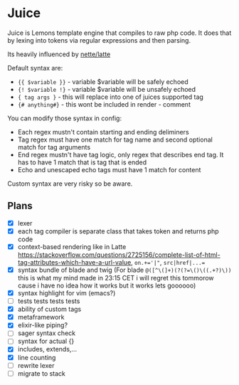 # Juice

Juice is Lemons template engine that compiles to raw php code. It does that by lexing into tokens via regular expressions and then parsing.

Its heavily influenced by [nette/latte](https://github.com/nette/latte)

Default syntax are:
- `{{ $variable }}` - variable $variable will be safely echoed
- `{! $variable !}` - variable $variable will be unsafely echoed
- `{ tag args }` - this will replace into one of juices supported tag
- `{# anything#}` - this wont be included in render - comment

You can modify those syntax in config:

- Each regex mustn't contain starting and ending deliminers
- Tag regex must have one match for tag name and second optional match for tag arguments
- End regex mustn't have tag logic, only regex that describes end tag. It has to have 1 match that is tag that is ended
- Echo and unescaped echo tags must have 1 match for content

Custom syntax are very risky so be aware.

## Plans

- [x] lexer
- [x] each tag compiler is separate class that takes token and returns php code
- [x] context-based rendering like in Latte https://stackoverflow.com/questions/2725156/complete-list-of-html-tag-attributes-which-have-a-url-value, `on.+='|"`, `src|href|...=`
- [x] syntax bundle of blade and twig (For blade `@([^\(]+)(?(?=\()\((.+?)\))` this is what my mind made in 23:15 CET i will regret this tommorow cause i have no idea how it works but it works lets goooooo)
- [x] syntax highlight for vim (emacs?)
- [ ] tests tests tests tests
- [x] ability of custom tags
- [x] metaframework
- [x] elixir-like piping?
- [ ] sager syntax check
- [ ] syntax for actual {}
- [x] includes, extends,...
- [x] line counting
- [ ] rewrite lexer
- [ ] migrate to stack
